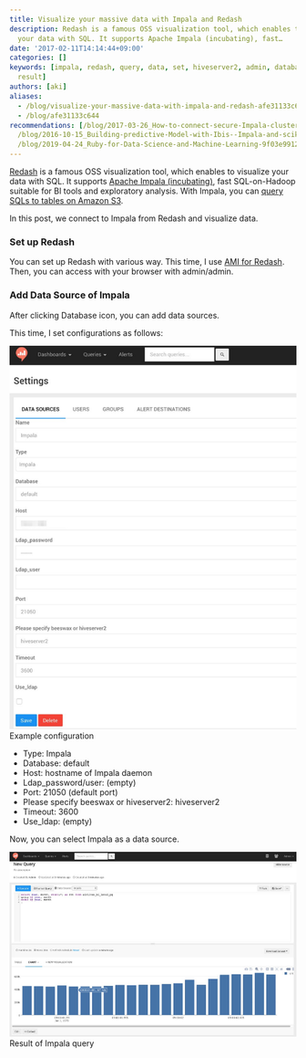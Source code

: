 ```yaml
---
title: Visualize your massive data with Impala and Redash
description: Redash is a famous OSS visualization tool, which enables to visualize
  your data with SQL. It supports Apache Impala (incubating), fast…
date: '2017-02-11T14:14:44+09:00'
categories: []
keywords: [impala, redash, query, data, set, hiveserver2, admin, database, visualize,
  result]
authors: [aki]
aliases:
  - /blog/visualize-your-massive-data-with-impala-and-redash-afe31133c644
  - /blog/afe31133c644
recommendations: [/blog/2017-03-26_How-to-connect-secure-Impala-cluster-from-RStudio-on-macOS-with-implyr-213c6536e4c7/,
  /blog/2016-10-15_Building-predictive-Model-with-Ibis--Impala-and-scikit-learn-356b41f404e0/,
  /blog/2019-04-24_Ruby-for-Data-Science-and-Machine-Learning-9f03e99125e0/]
---
```


[Redash](https://redash.io/) is a famous OSS visualization tool, which enables to visualize your data with SQL. It supports [Apache Impala (incubating)](http://impala.apache.org/), fast SQL-on-Hadoop suitable for BI tools and exploratory analysis. With Impala, you can [query SQLs to tables on Amazon S3](http://blog.cloudera.com/blog/2016/08/analytics-and-bi-on-amazon-s3-with-apache-impala-incubating/).

In this post, we connect to Impala from Redash and visualize data.

### Set up Redash

You can set up Redash with various way. This time, I use [AMI for Redash](https://redash.io/help-onpremise/setup/setting-up-redash-instance.html#create-an-instance). Then, you can access with your browser with admin/admin.

### Add Data Source of Impala

After clicking Database icon, you can add data sources.

This time, I set configurations as follows:

![Example configuration](1_gMPHyBohg3nZKTDxtm_b_w.png)
Example configuration

*   Type: Impala
*   Database: default
*   Host: hostname of Impala daemon
*   Ldap\_password/user: (empty)
*   Port: 21050 (default port)
*   Please specify beeswax or hiveserver2: hiveserver2
*   Timeout: 3600
*   Use\_ldap: (empty)

Now, you can select Impala as a data source.

![Result of Impala query](1_Kk90BhI7L42fmIXPAn_mgg.png)
Result of Impala query
